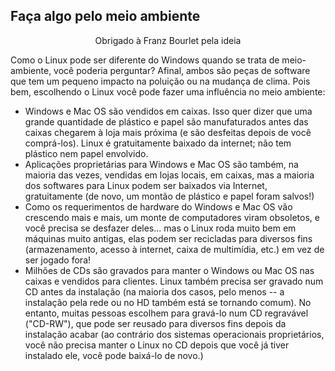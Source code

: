 

<div id="corps">

<h2>Faça algo pelo meio ambiente</h2>

<p align="center">Obrigado à Franz Bourlet pela ideia

Como o Linux pode ser diferente do Windows quando se trata de meio-ambiente, você poderia perguntar? Afinal, ambos são peças de software que tem um pequeno impacto na poluição ou na mudança de clima. Pois bem, escolhendo o Linux você pode fazer uma influência no meio ambiente:

<ul>

<li>Windows e Mac OS são vendidos em caixas. Isso quer dizer que uma grande quantidade de plástico e papel são manufaturados antes das caixas chegarem à loja mais próxima (e são desfeitas depois de você comprá-los). Linux é gratuitamente baixado da internet; não tem plástico nem papel envolvido.</li>

<li>Aplicações proprietárias para Windows e Mac OS são também, na maioria das vezes, vendidas em lojas locais, em caixas, mas a maioria dos softwares para Linux podem ser baixados via Internet, gratuitamente (de novo, um montão de plástico e papel foram salvos!)</li>

<li>Como os requerimentos de hardware do Windows e Mac OS vão crescendo mais e mais, um monte de computadores viram obsoletos, e você precisa se desfazer deles... mas o Linux roda muito bem em máquinas muito antigas, elas podem ser recicladas para diversos fins (armazenamento, acesso à internet, caixa de multimídia, etc.) em vez de ser jogado fora!
</li>

<li>Milhões de CDs são gravados para manter o Windows ou Mac OS nas caixas e vendidos para clientes. Linux também precisa ser gravado num CD antes da instalação (na maioria dos casos, pelo menos -- a instalação pela rede ou no HD também está se tornando comum). No entanto, muitas pessoas escolhem para gravá-lo num CD regravável ("CD-RW"), que pode ser reusado para diversos fins depois da instalação acabar (ao contrário dos sistemas operacionais proprietários, você não precisa manter o Linux no CD depois que você já tiver instalado ele, você pode baixá-lo de novo.)</li>

</ul>

</div>


